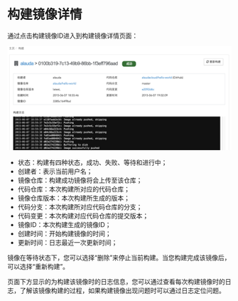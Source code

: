 # 构建镜像详情
通过点击构建镜像ID进入到构建镜像详情页面：

![](../../images/feature/image-building/details-2.png)

* 状态：构建有四种状态，成功、失败、等待和进行中；
* 创建者：表示当前用户名；
* 镜像仓库：构建成功镜像将会上传至该仓库；
* 代码仓库：本次构建所对应的代码仓库；
* 镜像仓库版本：本次构建所生成的版本；
* 代码分支：本次构建所对应代码仓库的分支；
* 代码变更：本次构建对应代码仓库的提交版本；
* 镜像ID：本次构建生成的镜像ID；
* 创建时间：开始构建镜像的时间；
* 更新时间：日志最近一次更新时间；

镜像在等待状态下，您可以选择“删除”来停止当前构建。当您构建完成该镜像后，可以选择“重新构建”。

页面下方显示的为构建该镜像时的日志信息，您可以通过查看每次构建镜像时的日志，了解该镜像构建的过程，如果构建镜像出现问题时可以通过日志定位问题。
